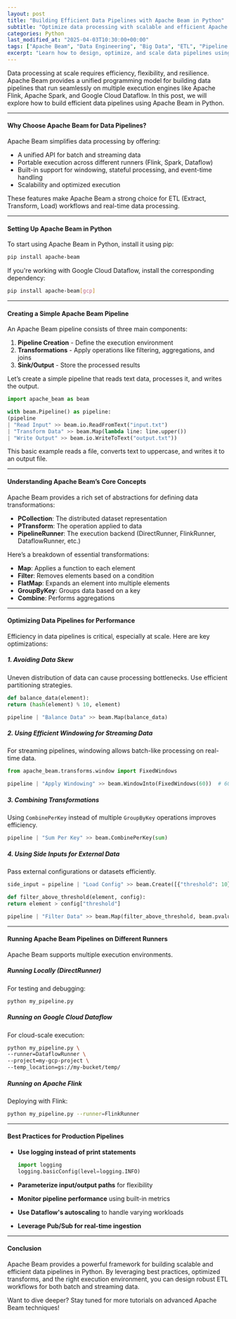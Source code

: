 ```yaml
---
layout: post
title: "Building Efficient Data Pipelines with Apache Beam in Python"
subtitle: "Optimize data processing with scalable and efficient Apache Beam pipelines in Python"
categories: Python
last_modified_at: "2025-04-03T10:30:00+00:00"
tags: ["Apache Beam", "Data Engineering", "Big Data", "ETL", "Pipeline Optimization", "Python"]
excerpt: "Learn how to design, optimize, and scale data pipelines using Apache Beam in Python. Improve data processing efficiency and scalability with best practices."
---
```

Data processing at scale requires efficiency, flexibility, and resilience. Apache Beam provides a unified programming model for building data pipelines that run seamlessly on multiple execution engines like Apache Flink, Apache Spark, and Google Cloud Dataflow. In this post, we will explore how to build efficient data pipelines using Apache Beam in Python.

---

#### Why Choose Apache Beam for Data Pipelines?

Apache Beam simplifies data processing by offering:

- A unified API for batch and streaming data
- Portable execution across different runners (Flink, Spark, Dataflow)
- Built-in support for windowing, stateful processing, and event-time handling
- Scalability and optimized execution

These features make Apache Beam a strong choice for ETL (Extract, Transform, Load) workflows and real-time data processing.

---

#### Setting Up Apache Beam in Python

To start using Apache Beam in Python, install it using pip:

```sh  
pip install apache-beam  
```

If you're working with Google Cloud Dataflow, install the corresponding dependency:

```sh  
pip install apache-beam[gcp]  
```

---

#### Creating a Simple Apache Beam Pipeline

An Apache Beam pipeline consists of three main components:

1. **Pipeline Creation** - Define the execution environment
2. **Transformations** - Apply operations like filtering, aggregations, and joins
3. **Sink/Output** - Store the processed results

Let’s create a simple pipeline that reads text data, processes it, and writes the output.

```python  
import apache_beam as beam

with beam.Pipeline() as pipeline:  
(pipeline  
| "Read Input" >> beam.io.ReadFromText("input.txt")  
| "Transform Data" >> beam.Map(lambda line: line.upper())  
| "Write Output" >> beam.io.WriteToText("output.txt"))  
```

This basic example reads a file, converts text to uppercase, and writes it to an output file.

---

#### Understanding Apache Beam’s Core Concepts

Apache Beam provides a rich set of abstractions for defining data transformations:

- **PCollection**: The distributed dataset representation
- **PTransform**: The operation applied to data
- **PipelineRunner**: The execution backend (DirectRunner, FlinkRunner, DataflowRunner, etc.)

Here’s a breakdown of essential transformations:

- **Map**: Applies a function to each element
- **Filter**: Removes elements based on a condition
- **FlatMap**: Expands an element into multiple elements
- **GroupByKey**: Groups data based on a key
- **Combine**: Performs aggregations

---

#### Optimizing Data Pipelines for Performance

Efficiency in data pipelines is critical, especially at scale. Here are key optimizations:

##### 1. **Avoiding Data Skew**
Uneven distribution of data can cause processing bottlenecks. Use efficient partitioning strategies.

```python  
def balance_data(element):  
return (hash(element) % 10, element)

pipeline | "Balance Data" >> beam.Map(balance_data)  
```

##### 2. **Using Efficient Windowing for Streaming Data**
For streaming pipelines, windowing allows batch-like processing on real-time data.

```python  
from apache_beam.transforms.window import FixedWindows

pipeline | "Apply Windowing" >> beam.WindowInto(FixedWindows(60))  # 60-second windows  
```

##### 3. **Combining Transformations**
Using `CombinePerKey` instead of multiple `GroupByKey` operations improves efficiency.

```python  
pipeline | "Sum Per Key" >> beam.CombinePerKey(sum)  
```

##### 4. **Using Side Inputs for External Data**
Pass external configurations or datasets efficiently.

```python  
side_input = pipeline | "Load Config" >> beam.Create([{"threshold": 10}])

def filter_above_threshold(element, config):  
return element > config["threshold"]

pipeline | "Filter Data" >> beam.Map(filter_above_threshold, beam.pvalue.AsSingleton(side_input))  
```

---

#### Running Apache Beam Pipelines on Different Runners

Apache Beam supports multiple execution environments.

##### **Running Locally (DirectRunner)**
For testing and debugging:

```sh  
python my_pipeline.py  
```

##### **Running on Google Cloud Dataflow**
For cloud-scale execution:

```sh  
python my_pipeline.py \  
--runner=DataflowRunner \  
--project=my-gcp-project \  
--temp_location=gs://my-bucket/temp/  
```

##### **Running on Apache Flink**
Deploying with Flink:

```sh  
python my_pipeline.py --runner=FlinkRunner  
```

---

#### Best Practices for Production Pipelines

- **Use logging instead of print statements**  
  ```python  
  import logging  
  logging.basicConfig(level=logging.INFO)  
  ```

- **Parameterize input/output paths** for flexibility
- **Monitor pipeline performance** using built-in metrics
- **Use Dataflow's autoscaling** to handle varying workloads
- **Leverage Pub/Sub for real-time ingestion**

---

#### Conclusion

Apache Beam provides a powerful framework for building scalable and efficient data pipelines in Python. By leveraging best practices, optimized transforms, and the right execution environment, you can design robust ETL workflows for both batch and streaming data.

Want to dive deeper? Stay tuned for more tutorials on advanced Apache Beam techniques!  
